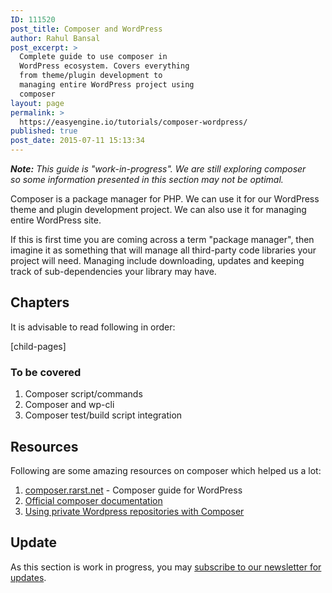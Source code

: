 ```yaml
---
ID: 111520
post_title: Composer and WordPress
author: Rahul Bansal
post_excerpt: >
  Complete guide to use composer in
  WordPress ecosystem. Covers everything
  from theme/plugin development to
  managing entire WordPress project using
  composer
layout: page
permalink: >
  https://easyengine.io/tutorials/composer-wordpress/
published: true
post_date: 2015-07-11 15:13:34
---
```

<em><strong>Note:</strong> This guide is "work-in-progress". We are still exploring composer so some information presented in this section may not be optimal.</em>

Composer is a package manager for PHP. We can use it for our WordPress theme and plugin development project. We can also use it for managing entire WordPress site.

If this is first time you are coming across a term "package manager", then imagine it as something that will manage all third-party code libraries your project will need. Managing include downloading, updates and keeping track of sub-dependencies your library may have.
<h2>Chapters</h2>
It is advisable to read following in order:

[child-pages]
<h3>To be covered</h3>
<ol>
	<li>Composer script/commands</li>
	<li>Composer and wp-cli</li>
	<li>Composer test/build script integration</li>
</ol>
<h2>Resources</h2>
Following are some amazing resources on composer which helped us a lot:
<ol>
	<li><a href="http://composer.rarst.net/">composer.rarst.net</a> - Composer guide for WordPress</li>
	<li><a href="https://getcomposer.org/doc/">Official composer documentation</a></li>
	<li><a href="http://codelight.eu/using-private-wordpress-repositories-with-composer/">Using private Wordpress repositories with Composer</a></li>
</ol>
<h2>Update</h2>
As this section is work in progress, you may <a href="https://easyengine.io/subscribe/">subscribe to our newsletter for updates</a>.